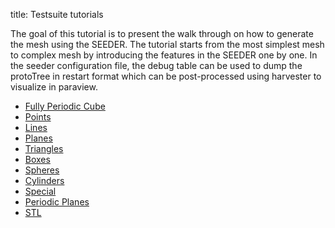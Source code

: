 title: Testsuite tutorials

The goal of this tutorial is to present the walk through on how
to generate the mesh using the SEEDER. 
The tutorial starts from the most simplest mesh
to complex mesh by introducing the features in the SEEDER one by one.
In the seeder configuration file, the debug table can be used to 
dump the protoTree in restart format which can be post-processed
using harvester to visualize in paraview.

- [Fully Periodic Cube](ful_per_cube.html)
- [Points](point.html)
- [Lines](line.html)
- [Planes](plane.html)
- [Triangles](triangle.html)
- [Boxes](boxes.html)
- [Spheres](sphere.html)
- [Cylinders](cylinder.html)
- [Special](special/index.html)
- [Periodic Planes](periodic_planes.html)
- [STL](../features/stl.html)
